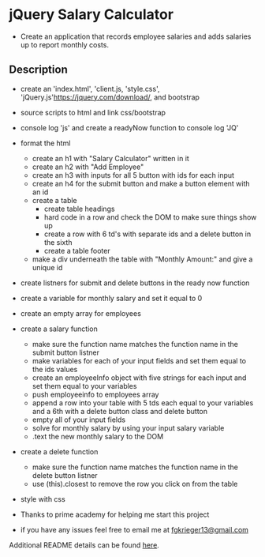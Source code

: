 # jQuery Salary Calculator
- Create an application that records employee salaries and adds salaries up to report monthly costs.

## Description

- create an 'index.html', 'client.js, 'style.css', 'jQuery.js'https://jquery.com/download/, and bootstrap
- source scripts to html and link css/bootstrap
- console log 'js' and create a readyNow function to console log 'JQ'
- format the html
    - create an h1 with "Salary Calculator" written in it
    - create an h2 with "Add Employee"
    - create an h3 with inputs for all 5 button with ids for each input
    - create an h4 for the submit button and make a button element with an id
    - create a table
        - create table headings
        - hard code in a row and check the DOM to make sure things show up
        - create a row with 6 td's with separate ids and a delete button in the sixth
        - create a table footer
    - make a div underneath the table with "Monthly Amount:" and give a unique id
-  create listners for submit and delete buttons in the ready now function
- create a variable for monthly salary and set it equal to 0
- create an empty array for employees
- create a salary function
    - make sure the function name matches the function name in the submit button listner
    - make variables for each of your input fields and set them equal to the ids values
    - create an employeeInfo object with five strings for each input and set them equal to your variables
    - push employeeinfo to employees array
    - append a row into your table with 5 tds each equal to your variables and a 6th with a delete button class and delete button
    - empty all of your input fields
    - solve for monthly salary by using your input salary variable
    - .text the new monthly salary to the DOM
- create a delete function
    - make sure the function name matches the function name in the delete button listner
    - use (this).closest to remove the row you click on from the table
- style with css

- Thanks to prime academy for helping me start this project
- if you have any issues feel free to email me at fgkrieger13@gmail.com

Additional README details can be found [here](https://github.com/PrimeAcademy/github-finalization-assignment).